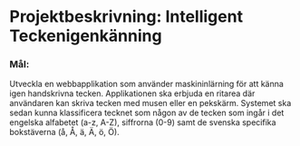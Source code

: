 # Projektbeskrivning: Intelligent Teckenigenkänning

### Mål:

Utveckla en webbapplikation som använder maskininlärning för att känna igen handskrivna tecken.
Applikationen ska erbjuda en ritarea där användaren kan skriva tecken med musen eller en pekskärm.
Systemet ska sedan kunna klassificera tecknet som någon av de tecken som ingår i det engelska alfabetet
(a-z, A-Z), siffrorna (0-9) samt de svenska specifika bokstäverna (å, Å, ä, Ä, ö, Ö).
